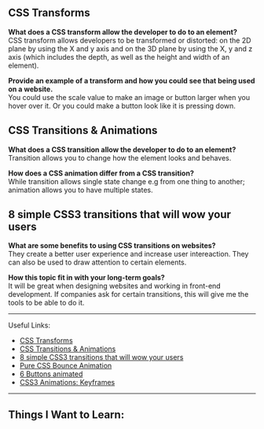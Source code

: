 ## CSS Transforms

**What does a CSS transform allow the developer to do to an element?**  
CSS transform allows developers to be transformed or distorted: on the 2D plane by using the X and y axis and on the 3D plane by using the X, y and z axis (which includes the depth, as well as the height and width of an element).

**Provide an example of a transform and how you could see that being used on a website.**  
You could use the scale value to make an image or button larger when you hover over it. Or you could make a button look like it is pressing down.

## CSS Transitions & Animations

**What does a CSS transition allow the developer to do to an element?**  
Transition allows you to change how the element looks and behaves.

**How does a CSS animation differ from a CSS transition?**  
While transition allows single state change e.g from one thing to another; animation allows you to have multiple states.

## 8 simple CSS3 transitions that will wow your users

**What are some benefits to using CSS transitions on websites?**  
They create a better user experience and increase user intereaction. They can also be used to draw attention to certain elements.

**How this topic fit in with your long-term goals?**  
It will be great when designing websites and working in front-end development. If companies ask for certain transitions, this will give me the tools to be able to do it.


---

Useful Links:
- [CSS Transforms](https://learn.shayhowe.com/advanced-html-css/css-transforms/)
- [CSS Transitions & Animations](https://learn.shayhowe.com/advanced-html-css/transitions-animations/)
- [8 simple CSS3 transitions that will wow your users](https://www.webdesignerdepot.com/2014/05/8-simple-css3-transitions-that-will-wow-your-users)
- [Pure CSS Bounce Animation](https://codepen.io/dp_lewis/pen/QWMxRR)
- [6 Buttons animated](https://codepen.io/retyui/pen/ByoaXV)
- [CSS3 Animations: Keyframes](https://codepen.io/akshaychauhan/pen/dyBqVo)

---

## Things I Want to Learn: